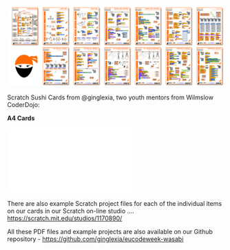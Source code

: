 ![Banner\_for\_kata.png](../files/Banner_for_kata.png "../files/Banner_for_kata.png")

Scratch Sushi Cards from @ginglexia, two youth mentors from Wilmslow
CoderDojo:

**A4 Cards**

![download here](A4_00_All_Cards_vEUCodeWeek.pdf "download here")

There are also example Scratch project files for each of the individual
items on our cards in our Scratch on-line studio ....
<https://scratch.mit.edu/studios/1170890/>

All these PDF files and example projects are also available on our
Github repository - <https://github.com/ginglexia/eucodeweek-wasabi>
